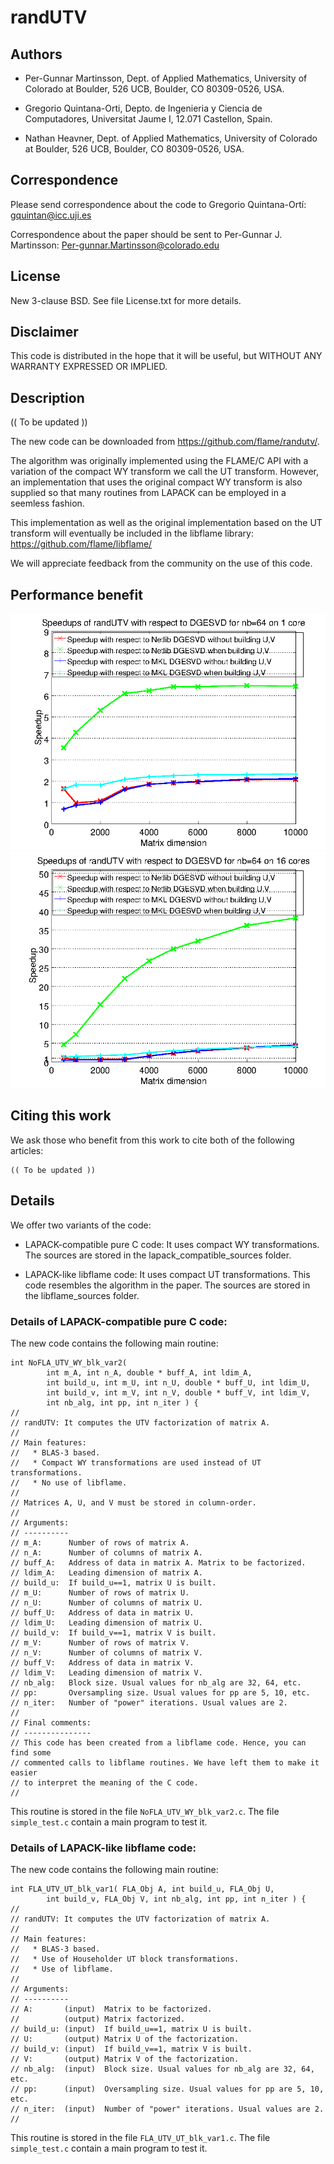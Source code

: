 # randUTV

## Authors

* Per-Gunnar Martinsson,
  Dept. of Applied Mathematics,
  University of Colorado at Boulder,
  526 UCB, Boulder, CO 80309-0526, USA.

* Gregorio Quintana-Orti,
  Depto. de Ingenieria y Ciencia de Computadores,
  Universitat Jaume I,
  12.071 Castellon, Spain.

* Nathan Heavner,
  Dept. of Applied Mathematics,
  University of Colorado at Boulder,
  526 UCB, Boulder, CO 80309-0526, USA.

## Correspondence

Please send correspondence about the code to 
Gregorio Quintana-Ortí: <gquintan@icc.uji.es>

Correspondence about the paper should be sent to
Per-Gunnar J. Martinsson: <Per-gunnar.Martinsson@colorado.edu>

## License

New 3-clause BSD.
See file License.txt for more details.

## Disclaimer

This code is distributed in the hope that it will be useful, but
WITHOUT ANY WARRANTY EXPRESSED OR IMPLIED. 

## Description

(( To be updated ))

The new code can be downloaded from https://github.com/flame/randutv/.

The algorithm was originally implemented using the FLAME/C API with 
a variation of the compact WY transform we call the UT transform. 
However, an implementation that uses the original compact WY transform 
is also supplied so that many routines from LAPACK can be employed in a 
seemless fashion.

This implementation as well as the original implementation based on the UT
transform will eventually be included in the libflame library: 
https://github.com/flame/libflame/

We will appreciate feedback from the community on the use of this code.

## Performance benefit

![alt tag](./speedups_utv_marbore_mkl_nb64_1c.png)
![alt tag](./speedups_utv_marbore_mkl_nb64_16c.png)

## Citing this work

We ask those who benefit from this work 
to cite both of the following articles:

```
(( To be updated ))
```

## Details

We offer two variants of the code:

* LAPACK-compatible pure C code: 
  It uses compact WY transformations.
  The sources are stored in the lapack_compatible_sources folder.

* LAPACK-like libflame code: 
  It uses compact UT transformations.
  This code resembles the algorithm in the paper.
  The sources are stored in the libflame_sources folder.

### Details of LAPACK-compatible pure C code: 

The new code contains the following main routine:

```
int NoFLA_UTV_WY_blk_var2(
        int m_A, int n_A, double * buff_A, int ldim_A,
        int build_u, int m_U, int n_U, double * buff_U, int ldim_U,
        int build_v, int m_V, int n_V, double * buff_V, int ldim_V,
        int nb_alg, int pp, int n_iter ) {
//
// randUTV: It computes the UTV factorization of matrix A.
//
// Main features:
//   * BLAS-3 based.
//   * Compact WY transformations are used instead of UT transformations.
//   * No use of libflame.
//
// Matrices A, U, and V must be stored in column-order.
//
// Arguments:
// ----------
// m_A:      Number of rows of matrix A.
// n_A:      Number of columns of matrix A.
// buff_A:   Address of data in matrix A. Matrix to be factorized.
// ldim_A:   Leading dimension of matrix A.
// build_u:  If build_u==1, matrix U is built.
// m_U:      Number of rows of matrix U.
// n_U:      Number of columns of matrix U.
// buff_U:   Address of data in matrix U.
// ldim_U:   Leading dimension of matrix U.
// build_v:  If build_v==1, matrix V is built.
// m_V:      Number of rows of matrix V.
// n_V:      Number of columns of matrix V.
// buff_V:   Address of data in matrix V.
// ldim_V:   Leading dimension of matrix V.
// nb_alg:   Block size. Usual values for nb_alg are 32, 64, etc.
// pp:       Oversampling size. Usual values for pp are 5, 10, etc.
// n_iter:   Number of "power" iterations. Usual values are 2.
//
// Final comments:
// ---------------
// This code has been created from a libflame code. Hence, you can find some
// commented calls to libflame routines. We have left them to make it easier
// to interpret the meaning of the C code.
//
```

This routine is stored in the file `NoFLA_UTV_WY_blk_var2.c`.
The file `simple_test.c` contain a main program to test it.

### Details of LAPACK-like libflame code: 

The new code contains the following main routine:

```
int FLA_UTV_UT_blk_var1( FLA_Obj A, int build_u, FLA_Obj U, 
        int build_v, FLA_Obj V, int nb_alg, int pp, int n_iter ) {
//
// randUTV: It computes the UTV factorization of matrix A.
//
// Main features:
//   * BLAS-3 based.
//   * Use of Householder UT block transformations.
//   * Use of libflame.
//
// Arguments:
// ----------
// A:       (input)  Matrix to be factorized.
//          (output) Matrix factorized.
// build_u: (input)  If build_u==1, matrix U is built.
// U:       (output) Matrix U of the factorization.
// build_v: (input)  If build_v==1, matrix V is built.
// V:       (output) Matrix V of the factorization.
// nb_alg:  (input)  Block size. Usual values for nb_alg are 32, 64, etc.
// pp:      (input)  Oversampling size. Usual values for pp are 5, 10, etc.
// n_iter:  (input)  Number of "power" iterations. Usual values are 2.
//
```

This routine is stored in the file `FLA_UTV_UT_blk_var1.c`.
The file `simple_test.c` contain a main program to test it.


